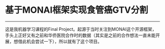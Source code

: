 # 基于MONAI框架实现食管癌GTV分割
***
这是我机器学习课程的Final Project。起源于当时关注到MONAI这个开源框架，手头上正好又有之前和华侨医院合作时的数据（其实是之前的合作想法一直未能开展，想借此机会尝试一下），所以就有了这个项目。
